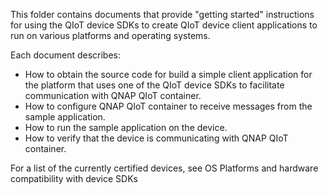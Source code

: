 This folder contains documents that provide "getting started" instructions for using the QIoT device SDKs to create QIoT device client applications to run on various platforms and operating systems.

Each document describes:

- How to obtain the source code for build a simple client application for the platform that uses one of the QIoT device SDKs to facilitate communication with QNAP QIoT container.
- How to configure QNAP QIoT container to receive messages from the sample application.
- How to run the sample application on the device.
- How to verify that the device is communicating with QNAP QIoT container.

For a list of the currently certified devices, see OS Platforms and hardware compatibility with device SDKs

[lnk-compatibilty]: https://www.qnap.com